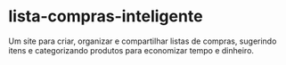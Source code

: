 # lista-compras-inteligente
Um site para criar, organizar e compartilhar listas de compras, sugerindo itens e categorizando produtos para economizar tempo e dinheiro.
